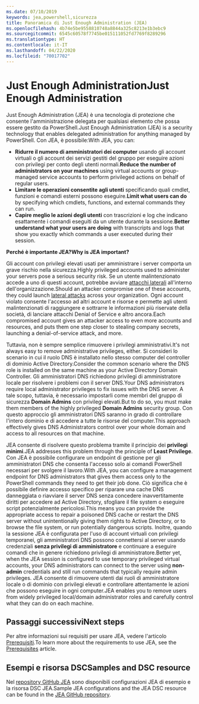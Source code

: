 ```yaml
---
ms.date: 07/10/2019
keywords: jea,powershell,sicurezza
title: Panoramica di Just Enough Administration (JEA)
ms.openlocfilehash: 4b74e5be9558810748a8844a325c8213e1b3ebc9
ms.sourcegitcommit: 6545c60578f7745be015111052fd7769f8289296
ms.translationtype: HT
ms.contentlocale: it-IT
ms.lasthandoff: 04/22/2020
ms.locfileid: "70017702"
---
```

# <a name="just-enough-administration"></a><span data-ttu-id="3e3ca-103">Just Enough Administration</span><span class="sxs-lookup"><span data-stu-id="3e3ca-103">Just Enough Administration</span></span>

<span data-ttu-id="3e3ca-104">Just Enough Administration (JEA) è una tecnologia di protezione che consente l'amministrazione delegata per qualsiasi elemento che possa essere gestito da PowerShell.</span><span class="sxs-lookup"><span data-stu-id="3e3ca-104">Just Enough Administration (JEA) is a security technology that enables delegated administration for anything managed by PowerShell.</span></span> <span data-ttu-id="3e3ca-105">Con JEA, è possibile:</span><span class="sxs-lookup"><span data-stu-id="3e3ca-105">With JEA, you can:</span></span>

- <span data-ttu-id="3e3ca-106">**Ridurre il numero di amministratori dei computer** usando gli account virtuali o gli account dei servizi gestiti del gruppo per eseguire azioni con privilegi per conto degli utenti normali.</span><span class="sxs-lookup"><span data-stu-id="3e3ca-106">**Reduce the number of administrators on your machines** using virtual accounts or group-managed service accounts to perform privileged actions on behalf of regular users.</span></span>
- <span data-ttu-id="3e3ca-107">**Limitare le operazioni consentite agli utenti** specificando quali cmdlet, funzioni e comandi esterni possono eseguire.</span><span class="sxs-lookup"><span data-stu-id="3e3ca-107">**Limit what users can do** by specifying which cmdlets, functions, and external commands they can run.</span></span>
- <span data-ttu-id="3e3ca-108">**Capire meglio le azioni degli utenti** con trascrizioni e log che indicano esattamente i comandi eseguiti da un utente durante la sessione.</span><span class="sxs-lookup"><span data-stu-id="3e3ca-108">**Better understand what your users are doing** with transcripts and logs that show you exactly which commands a user executed during their session.</span></span>

<span data-ttu-id="3e3ca-109">**Perché è importante JEA?**</span><span class="sxs-lookup"><span data-stu-id="3e3ca-109">**Why is JEA important?**</span></span>

<span data-ttu-id="3e3ca-110">Gli account con privilegi elevati usati per amministrare i server comporta un grave rischio nella sicurezza.</span><span class="sxs-lookup"><span data-stu-id="3e3ca-110">Highly privileged accounts used to administer your servers pose a serious security risk.</span></span> <span data-ttu-id="3e3ca-111">Se un utente malintenzionato accede a uno di questi account, potrebbe avviare [attacchi laterali](https://aka.ms/pth) all'interno dell'organizzazione.</span><span class="sxs-lookup"><span data-stu-id="3e3ca-111">Should an attacker compromise one of these accounts, they could launch [lateral attacks](https://aka.ms/pth) across your organization.</span></span> <span data-ttu-id="3e3ca-112">Ogni account violato consente l'accesso ad altri account e risorse e permette agli utenti malintenzionati di raggiungere e sottrarre le informazioni più riservate della società, di lanciare attacchi Denial of Service e altro ancora.</span><span class="sxs-lookup"><span data-stu-id="3e3ca-112">Each compromised account gives an attacker access to even more accounts and resources, and puts them one step closer to stealing company secrets, launching a denial-of-service attack, and more.</span></span>

<span data-ttu-id="3e3ca-113">Tuttavia, non è sempre semplice rimuovere i privilegi amministrativi.</span><span class="sxs-lookup"><span data-stu-id="3e3ca-113">It's not always easy to remove administrative privileges, either.</span></span> <span data-ttu-id="3e3ca-114">Si consideri lo scenario in cui il ruolo DNS è installato nello stesso computer del controller di dominio Active Directory.</span><span class="sxs-lookup"><span data-stu-id="3e3ca-114">Consider the common scenario where the DNS role is installed on the same machine as your Active Directory Domain Controller.</span></span> <span data-ttu-id="3e3ca-115">Gli amministratori DNS richiedono privilegi di amministratore locale per risolvere i problemi con il server DNS.</span><span class="sxs-lookup"><span data-stu-id="3e3ca-115">Your DNS administrators require local administrator privileges to fix issues with the DNS server.</span></span> <span data-ttu-id="3e3ca-116">A tale scopo, tuttavia, è necessario impostarli come membri del gruppo di sicurezza **Domain Admins** con privilegi elevati.</span><span class="sxs-lookup"><span data-stu-id="3e3ca-116">But to do so, you must make them members of the highly privileged **Domain Admins** security group.</span></span> <span data-ttu-id="3e3ca-117">Con questo approccio gli amministratori DNS saranno in grado di controllare l'intero dominio e di accedere a tutte le risorse del computer.</span><span class="sxs-lookup"><span data-stu-id="3e3ca-117">This approach effectively gives DNS Administrators control over your whole domain and access to all resources on that machine.</span></span>

<span data-ttu-id="3e3ca-118">JEA consente di risolvere questo problema tramite il principio dei **privilegi minimi**.</span><span class="sxs-lookup"><span data-stu-id="3e3ca-118">JEA addresses this problem through the principle of **Least Privilege**.</span></span> <span data-ttu-id="3e3ca-119">Con JEA è possibile configurare un endpoint di gestione per gli amministratori DNS che consenta l'accesso solo ai comandi PowerShell necessari per svolgere il lavoro.</span><span class="sxs-lookup"><span data-stu-id="3e3ca-119">With JEA, you can configure a management endpoint for DNS administrators that gives them access only to the PowerShell commands they need to get their job done.</span></span> <span data-ttu-id="3e3ca-120">Ciò significa che è possibile definire accesso specifico per riparare una cache DNS danneggiata o riavviare il server DNS senza concedere inavvertitamente diritti per accedere ad Active Directory, sfogliare il file system o eseguire script potenzialmente pericolosi.</span><span class="sxs-lookup"><span data-stu-id="3e3ca-120">This means you can provide the appropriate access to repair a poisoned DNS cache or restart the DNS server without unintentionally giving them rights to Active Directory, or to browse the file system, or run potentially dangerous scripts.</span></span> <span data-ttu-id="3e3ca-121">Inoltre, quando la sessione JEA è configurata per l'uso di account virtuali con privilegi temporanei, gli amministratori DNS possono connettersi al server usando credenziali **senza privilegi di amministratore** e continuare a eseguire comandi che in genere richiedono privilegi di amministratore.</span><span class="sxs-lookup"><span data-stu-id="3e3ca-121">Better yet, when the JEA session is configured to use temporary privileged virtual accounts, your DNS administrators can connect to the server using **non-admin** credentials and still run commands that typically require admin privileges.</span></span> <span data-ttu-id="3e3ca-122">JEA consente di rimuovere utenti dai ruoli di amministratore locale o di dominio con privilegi elevati e controllare attentamente le azioni che possono eseguire in ogni computer.</span><span class="sxs-lookup"><span data-stu-id="3e3ca-122">JEA enables you to remove users from widely privileged local/domain administrator roles and carefully control what they can do on each machine.</span></span>

## <a name="next-steps"></a><span data-ttu-id="3e3ca-123">Passaggi successivi</span><span class="sxs-lookup"><span data-stu-id="3e3ca-123">Next steps</span></span>

<span data-ttu-id="3e3ca-124">Per altre informazioni sui requisiti per usare JEA, vedere l'articolo [Prerequisiti](prerequisites.md).</span><span class="sxs-lookup"><span data-stu-id="3e3ca-124">To learn more about the requirements to use JEA, see the [Prerequisites](prerequisites.md) article.</span></span>

## <a name="samples-and-dsc-resource"></a><span data-ttu-id="3e3ca-125">Esempi e risorsa DSC</span><span class="sxs-lookup"><span data-stu-id="3e3ca-125">Samples and DSC resource</span></span>

<span data-ttu-id="3e3ca-126">Nel [repository GitHub JEA](https://github.com/PowerShell/JEA) sono disponibili configurazioni JEA di esempio e la risorsa DSC JEA.</span><span class="sxs-lookup"><span data-stu-id="3e3ca-126">Sample JEA configurations and the JEA DSC resource can be found in the [JEA GitHub repository](https://github.com/PowerShell/JEA).</span></span>

